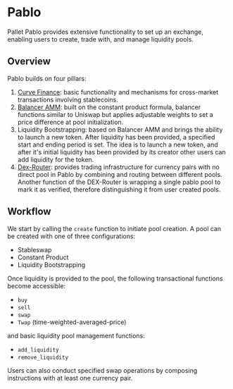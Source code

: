 # Pablo
Pallet Pablo provides extensive functionality to set up an exchange, enabling users to create, trade with, and manage liquidity pools.

## Overview
Pablo builds on four pillars:
1. [Curve Finance](https://curve.fi/files/stableswap-paper.pdf): basic functionality and mechanisms for cross-market transactions involving stablecoins.
2. [Balancer AMM](https://balancer.fi/whitepaper.pdf): built on the constant product formula, balancer functions similar to Uniswap but applies adjustable weights to set a price difference at pool initialization.
3. Liquidity Bootstrapping: based on Balancer AMM and brings the ability to launch a new token. After liquidity has 
   been provided, a specified start and ending period is set. The idea is to launch a new token, and after it's initial liquidity has been provided by its creator other users can add liquidity for the token.
4. [Dex-Router](../../code/parachain/frame/dex-router/README.md): provides trading infrastructure for currency pairs with no 
   direct 
   pool in Pablo by 
   combining and routing between different pools. Another function of the DEX-Router is wrapping a single pablo pool to mark it as verified, therefore distinguishing it from user created pools.

## Workflow

We start by calling the `create` function to initiate pool creation. A pool can be created with one of three configurations:
- Stableswap
- Constant Product
- Liquidity Bootstrapping

Once liquidity is provided to the pool, the following transactional functions become accessible:
- `buy` 
- `sell`
- `swap`
- `Twap` (time-weighted-averaged-price)

and basic liquidity pool management functions: 
- `add_liquidity`
- `remove_liquidity`

Users can also conduct specified swap operations by composing instructions with at least one currency pair.